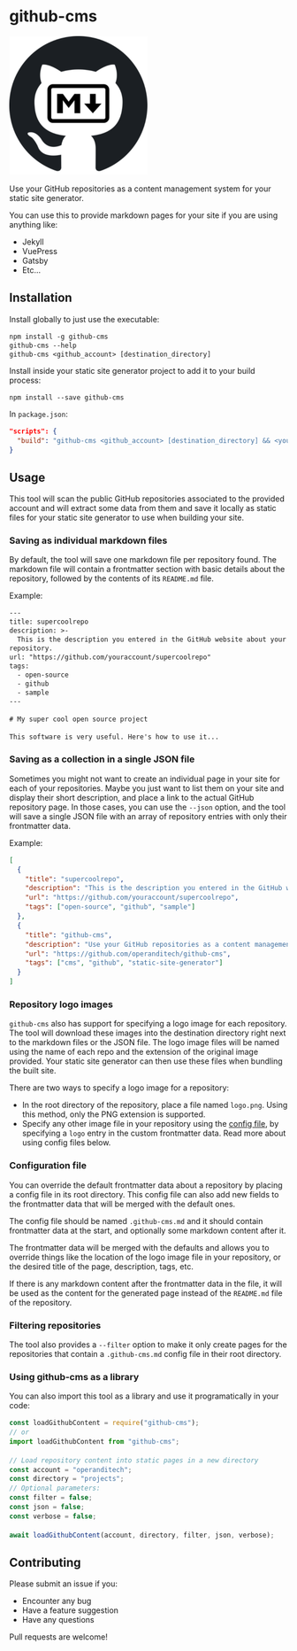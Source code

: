 # github-cms

![GitHub CMS](github-cms.png "GitHub CMS Logo")

Use your GitHub repositories as a content management system for your static site generator.

You can use this to provide markdown pages for your site if you are using anything like:

- Jekyll
- VuePress
- Gatsby
- Etc...

## Installation

Install globally to just use the executable:

```
npm install -g github-cms
github-cms --help
github-cms <github_account> [destination_directory]
```

Install inside your static site generator project to add it to your build process:

```
npm install --save github-cms
```

In `package.json`:

```json
"scripts": {
  "build": "github-cms <github_account> [destination_directory] && <your_normal_build_command>"
}
```

## Usage

This tool will scan the public GitHub repositories associated to the provided account
and will extract some data from them and save it locally as static files for your
static site generator to use when building your site.

### Saving as individual markdown files

By default, the tool will save one markdown file per repository found.
The markdown file will contain a frontmatter section with basic details
about the repository, followed by the contents of its `README.md` file.

Example:

```
---
title: supercoolrepo
description: >-
  This is the description you entered in the GitHub website about your repository.
url: "https://github.com/youraccount/supercoolrepo"
tags:
  - open-source
  - github
  - sample
---

# My super cool open source project

This software is very useful. Here's how to use it...
```

### Saving as a collection in a single JSON file

Sometimes you might not want to create an individual page in your site for each
of your repositories. Maybe you just want to list them on your site and display
their short description, and place a link to the actual GitHub repository page.
In those cases, you can use the `--json` option, and the tool will save a single
JSON file with an array of repository entries with only their frontmatter data.

Example:

```json
[
  {
    "title": "supercoolrepo",
    "description": "This is the description you entered in the GitHub website about your repository.",
    "url": "https://github.com/youraccount/supercoolrepo",
    "tags": ["open-source", "github", "sample"]
  },
  {
    "title": "github-cms",
    "description": "Use your GitHub repositories as a content management system for your static site generator.",
    "url": "https://github.com/operanditech/github-cms",
    "tags": ["cms", "github", "static-site-generator"]
  }
]
```

### Repository logo images

`github-cms` also has support for specifying a logo image for each repository.
The tool will download these images into the destination directory right next
to the markdown files or the JSON file. The logo image files will be named using
the name of each repo and the extension of the original image provided.
Your static site generator can then use these files when bundling the built site.

There are two ways to specify a logo image for a repository:

- In the root directory of the repository, place a file named `logo.png`.
  Using this method, only the PNG extension is supported.
- Specify any other image file in your repository using the
  [config file](#configuration-file), by specifying a `logo` entry in the
  custom frontmatter data. Read more about using config files below.

### Configuration file

You can override the default frontmatter data about a repository by placing
a config file in its root directory. This config file can also add new fields
to the frontmatter data that will be merged with the default ones.

The config file should be named `.github-cms.md` and it should contain
frontmatter data at the start, and optionally some markdown content after it.

The frontmatter data will be merged with the defaults and allows you
to override things like the location of the logo image file in your repository,
or the desired title of the page, description, tags, etc.

If there is any markdown content after the frontmatter data in the file,
it will be used as the content for the generated page instead of the `README.md`
file of the repository.

### Filtering repositories

The tool also provides a `--filter` option to make it only create pages for the
repositories that contain a `.github-cms.md` config file in their root directory.

### Using github-cms as a library

You can also import this tool as a library and use it programatically in your code:

```javascript
const loadGithubContent = require("github-cms");
// or
import loadGithubContent from "github-cms";

// Load repository content into static pages in a new directory
const account = "operanditech";
const directory = "projects";
// Optional parameters:
const filter = false;
const json = false;
const verbose = false;

await loadGithubContent(account, directory, filter, json, verbose);
```

## Contributing

Please submit an issue if you:

- Encounter any bug
- Have a feature suggestion
- Have any questions

Pull requests are welcome!

